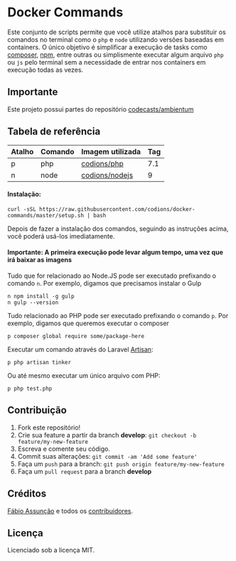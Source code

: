 # Docker Commands
Este conjunto de scripts permite que você utilize atalhos para substituir os comandos no terminal como o `php` e `node` utilizando versões baseadas em containers. O único objetivo é simplificar a execução de tasks como [composer](https://getcomposer.org), [npm](https://www.npmjs.com), entre outras ou simplismente executar algum arquivo `php` ou `js` pelo terminal sem a necessidade de entrar nos containers em execução todas as vezes.

## Importante
Este projeto possui partes do repositório [codecasts/ambientum](https://github.com/codecasts/ambientum)

## Tabela de referência
| Atalho | Comando | Imagem utilizada                                          | Tag  |
| ------ | ------- | --------------------------------------------------------- | ---- |
| p      | php     | [codions/php](https://hub.docker.com/r/codions/php)       | 7.1  |
| n      | node    | [codions/nodejs](https://hub.docker.com/r/codions/nodejs) | 9    |

#### Instalação:
```
curl -sSL https://raw.githubusercontent.com/codions/docker-commands/master/setup.sh | bash
```

Depois de fazer a instalação dos comandos, seguindo as instruções acima, você poderá usá-los imediatamente.

#### Importante: A primeira execução pode levar algum tempo, uma vez que irá baixar as imagens

Tudo que for relacionado ao Node.JS pode ser executado prefixando o comando `n`. Por exemplo, digamos que precisamos instalar o Gulp
```
n npm install -g gulp
n gulp --version
```

Tudo relacionado ao PHP pode ser executado prefixando o comando `p`. Por exemplo, digamos que queremos executar o composer

```
p composer global require some/package-here
```

Executar um comando através do Laravel [Artisan](https://laravel.com/docs/5.6/artisan):
```
p php artisan tinker
```

Ou até mesmo executar um único arquivo com PHP:
```
p php test.php
```


## Contribuição

1. Fork este repositório!
2. Crie sua feature a partir da branch **develop**: `git checkout -b feature/my-new-feature`
3. Escreva e comente seu código.
4. Commit suas alterações: `git commit -am 'Add some feature'`
5. Faça um `push` para a branch: `git push origin feature/my-new-feature`
6. Faça um `pull request` para a branch **develop**

## Créditos

[Fábio Assunção](https://github.com/fabioassuncao) e todos os [contribuidores](https://github.com/codions/docker-commands/graphs/contributors).

## Licença

Licenciado sob a licença MIT.
